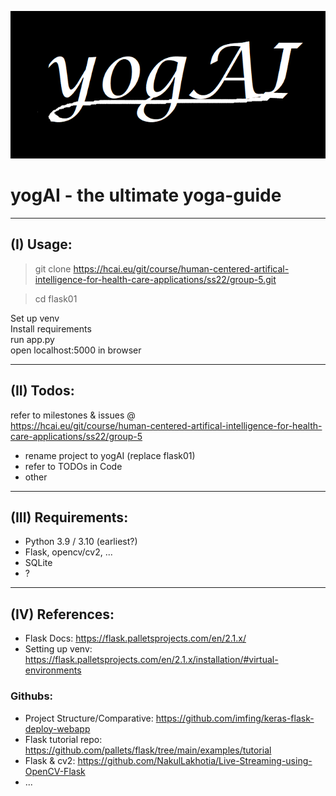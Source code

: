 
![alt text](static/img/logo.jpg)
# yogAI - the ultimate yoga-guide



------
## (I) Usage:

> git clone https://hcai.eu/git/course/human-centered-artifical-intelligence-for-health-care-applications/ss22/group-5.git

> cd flask01

Set up venv  
Install requirements  
run app.py  
open localhost:5000 in browser  



------
## (II) Todos:

refer to milestones & issues @ \
https://hcai.eu/git/course/human-centered-artifical-intelligence-for-health-care-applications/ss22/group-5

+ rename project to yogAI (replace flask01)
+ refer to TODOs in Code
+ other


------
## (III) Requirements:
* Python 3.9 / 3.10 (earliest?)
* Flask, opencv/cv2, ...
* SQLite
* ?


-------
## (IV) References:
+ Flask Docs: https://flask.palletsprojects.com/en/2.1.x/
+ Setting up venv: https://flask.palletsprojects.com/en/2.1.x/installation/#virtual-environments  
### Githubs:
+ Project Structure/Comparative: https://github.com/imfing/keras-flask-deploy-webapp
+ Flask tutorial repo: https://github.com/pallets/flask/tree/main/examples/tutorial
+ Flask & cv2: https://github.com/NakulLakhotia/Live-Streaming-using-OpenCV-Flask
+ ...